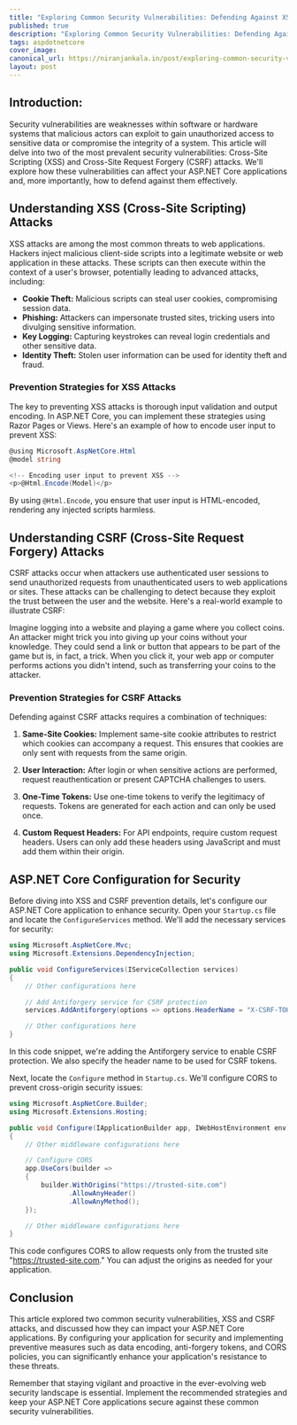 ```yaml
---
title: "Exploring Common Security Vulnerabilities: Defending Against XSS and CSRF Attacks in ASP.NET Core"
published: true
description: "Exploring Common Security Vulnerabilities: Defending Against XSS and CSRF Attacks in ASP.NET Core"
tags: aspdotnetcore
cover_image: 
canonical_url: https://niranjankala.in/post/exploring-common-security-vulnerabilities-defending-against-xss-and-csrf-attacks-in-asp-net-core
layout: post
---
```


## Introduction:

Security vulnerabilities are weaknesses within software or hardware systems that malicious actors can exploit to gain unauthorized access to sensitive data or compromise the integrity of a system. This article will delve into two of the most prevalent security vulnerabilities: Cross-Site Scripting (XSS) and Cross-Site Request Forgery (CSRF) attacks. We'll explore how these vulnerabilities can affect your ASP.NET Core applications and, more importantly, how to defend against them effectively.

## Understanding XSS (Cross-Site Scripting) Attacks

XSS attacks are among the most common threats to web applications. Hackers inject malicious client-side scripts into a legitimate website or web application in these attacks. These scripts can then execute within the context of a user's browser, potentially leading to advanced attacks, including:

- **Cookie Theft:** Malicious scripts can steal user cookies, compromising session data.
- **Phishing:** Attackers can impersonate trusted sites, tricking users into divulging sensitive information.
- **Key Logging:** Capturing keystrokes can reveal login credentials and other sensitive data.
- **Identity Theft:** Stolen user information can be used for identity theft and fraud.

### Prevention Strategies for XSS Attacks

The key to preventing XSS attacks is thorough input validation and output encoding. In ASP.NET Core, you can implement these strategies using Razor Pages or Views. Here's an example of how to encode user input to prevent XSS:

```csharp
@using Microsoft.AspNetCore.Html
@model string

<!-- Encoding user input to prevent XSS -->
<p>@Html.Encode(Model)</p>
```

By using `@Html.Encode`, you ensure that user input is HTML-encoded, rendering any injected scripts harmless.

## Understanding CSRF (Cross-Site Request Forgery) Attacks

CSRF attacks occur when attackers use authenticated user sessions to send unauthorized requests from unauthenticated users to web applications or sites. These attacks can be challenging to detect because they exploit the trust between the user and the website. Here's a real-world example to illustrate CSRF:

Imagine logging into a website and playing a game where you collect coins. An attacker might trick you into giving up your coins without your knowledge. They could send a link or button that appears to be part of the game but is, in fact, a trick. When you click it, your web app or computer performs actions you didn't intend, such as transferring your coins to the attacker.

### Prevention Strategies for CSRF Attacks

Defending against CSRF attacks requires a combination of techniques:

1. **Same-Site Cookies:** Implement same-site cookie attributes to restrict which cookies can accompany a request. This ensures that cookies are only sent with requests from the same origin.

2. **User Interaction:** After login or when sensitive actions are performed, request reauthentication or present CAPTCHA challenges to users.

3. **One-Time Tokens:** Use one-time tokens to verify the legitimacy of requests. Tokens are generated for each action and can only be used once.

4. **Custom Request Headers:** For API endpoints, require custom request headers. Users can only add these headers using JavaScript and must add them within their origin.

## ASP.NET Core Configuration for Security

Before diving into XSS and CSRF prevention details, let's configure our ASP.NET Core application to enhance security. Open your `Startup.cs` file and locate the `ConfigureServices` method. We'll add the necessary services for security:

```csharp
using Microsoft.AspNetCore.Mvc;
using Microsoft.Extensions.DependencyInjection;

public void ConfigureServices(IServiceCollection services)
{
    // Other configurations here

    // Add Antiforgery service for CSRF protection
    services.AddAntiforgery(options => options.HeaderName = "X-CSRF-TOKEN");

    // Other configurations here
}
```

In this code snippet, we're adding the Antiforgery service to enable CSRF protection. We also specify the header name to be used for CSRF tokens.

Next, locate the `Configure` method in `Startup.cs`. We'll configure CORS to prevent cross-origin security issues:

```csharp
using Microsoft.AspNetCore.Builder;
using Microsoft.Extensions.Hosting;

public void Configure(IApplicationBuilder app, IWebHostEnvironment env)
{
    // Other middleware configurations here

    // Configure CORS
    app.UseCors(builder =>
    {
        builder.WithOrigins("https://trusted-site.com")
               .AllowAnyHeader()
               .AllowAnyMethod();
    });

    // Other middleware configurations here
}
```

This code configures CORS to allow requests only from the trusted site "https://trusted-site.com." You can adjust the origins as needed for your application.

## Conclusion

This article explored two common security vulnerabilities, XSS and CSRF attacks, and discussed how they can impact your ASP.NET Core applications. By configuring your application for security and implementing preventive measures such as data encoding, anti-forgery tokens, and CORS policies, you can significantly enhance your application's resistance to these threats.

Remember that staying vigilant and proactive in the ever-evolving web security landscape is essential. Implement the recommended strategies and keep your ASP.NET Core applications secure against these common security vulnerabilities.

